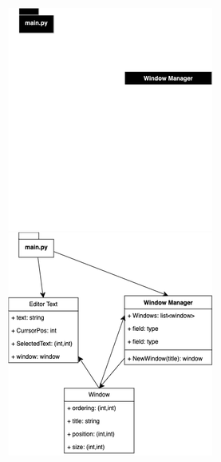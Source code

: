 ![classdiagram](.\classdiagram_dark.png#gh-dark-mode-only)
![classdiagram](.\classdiagram_light.png#gh-light-mode-only)